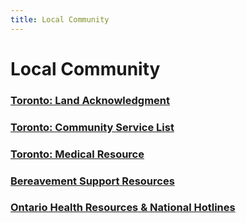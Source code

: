 ```yaml
---
title: Local Community
---
```


# Local Community

### [Toronto: Land Acknowledgment](./land-ack)

### [Toronto: Community Service List](./services)

### [Toronto: Medical Resource](./medical-resource)

### [Bereavement Support Resources](./bereavement)

### [Ontario Health Resources & National Hotlines](./ontario-resources-national-hotlines)
